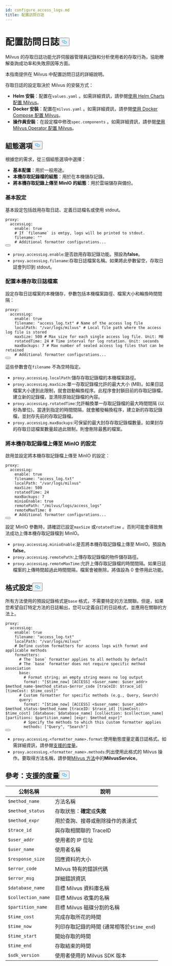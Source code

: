 ```yaml
---
id: configure_access_logs.md
title: 配置訪問日誌
---
```

<h1 id="Configure-Access-Logs" class="common-anchor-header">配置訪問日誌<button data-href="#Configure-Access-Logs" class="anchor-icon" translate="no">
      <svg translate="no"
        aria-hidden="true"
        focusable="false"
        height="20"
        version="1.1"
        viewBox="0 0 16 16"
        width="16"
      >
        <path
          fill="#0092E4"
          fill-rule="evenodd"
          d="M4 9h1v1H4c-1.5 0-3-1.69-3-3.5S2.55 3 4 3h4c1.45 0 3 1.69 3 3.5 0 1.41-.91 2.72-2 3.25V8.59c.58-.45 1-1.27 1-2.09C10 5.22 8.98 4 8 4H4c-.98 0-2 1.22-2 2.5S3 9 4 9zm9-3h-1v1h1c1 0 2 1.22 2 2.5S13.98 12 13 12H9c-.98 0-2-1.22-2-2.5 0-.83.42-1.64 1-2.09V6.25c-1.09.53-2 1.84-2 3.25C6 11.31 7.55 13 9 13h4c1.45 0 3-1.69 3-3.5S14.5 6 13 6z"
        ></path>
      </svg>
    </button></h1><p>Milvus 的存取日誌功能允許伺服器管理員記錄和分析使用者的存取行為，協助瞭解查詢成功率和失敗原因等方面。</p>
<p>本指南提供在 Milvus 中配置訪問日誌的詳細說明。</p>
<p>存取日誌的設定取決於 Milvus 的安裝方式：</p>
<ul>
<li><strong>Helm 安裝</strong>：配置在<code translate="no">values.yaml</code> 。如需詳細資訊，請參閱<a href="/docs/zh-hant/configure-helm.md">使用 Helm Charts 配置 Milvus</a>。</li>
<li><strong>Docker 安裝</strong>：配置在<code translate="no">milvus.yaml</code> 。如需詳細資訊，請參閱<a href="/docs/zh-hant/configure-docker.md">使用 Docker Compose 配置 Milvus</a>。</li>
<li><strong>操作員安裝</strong>：在設定檔中修改<code translate="no">spec.components</code> 。如需詳細資訊，請參閱<a href="/docs/zh-hant/configure_operator.md">使用 Milvus Operator 配置 Milvus</a>。</li>
</ul>
<h2 id="Configuration-options" class="common-anchor-header">組態選項<button data-href="#Configuration-options" class="anchor-icon" translate="no">
      <svg translate="no"
        aria-hidden="true"
        focusable="false"
        height="20"
        version="1.1"
        viewBox="0 0 16 16"
        width="16"
      >
        <path
          fill="#0092E4"
          fill-rule="evenodd"
          d="M4 9h1v1H4c-1.5 0-3-1.69-3-3.5S2.55 3 4 3h4c1.45 0 3 1.69 3 3.5 0 1.41-.91 2.72-2 3.25V8.59c.58-.45 1-1.27 1-2.09C10 5.22 8.98 4 8 4H4c-.98 0-2 1.22-2 2.5S3 9 4 9zm9-3h-1v1h1c1 0 2 1.22 2 2.5S13.98 12 13 12H9c-.98 0-2-1.22-2-2.5 0-.83.42-1.64 1-2.09V6.25c-1.09.53-2 1.84-2 3.25C6 11.31 7.55 13 9 13h4c1.45 0 3-1.69 3-3.5S14.5 6 13 6z"
        ></path>
      </svg>
    </button></h2><p>根據您的需求，從三個組態選項中選擇：</p>
<ul>
<li><strong>基本配置</strong>：用於一般用途。</li>
<li><strong>本機存取記錄檔的組態</strong>：用於在本機儲存記錄。</li>
<li><strong>將本機存取記錄上傳至 MinIO 的組態</strong>：用於雲端儲存與備份。</li>
</ul>
<h3 id="Base-config" class="common-anchor-header">基本設定</h3><p>基本設定包括啟用存取日誌、定義日誌檔名或使用 stdout。</p>
<pre><code translate="no" class="language-yaml"><span class="hljs-attr">proxy:</span>
  <span class="hljs-attr">accessLog:</span>
    <span class="hljs-attr">enable:</span> <span class="hljs-literal">true</span>
    <span class="hljs-comment"># If `filename` is emtpy, logs will be printed to stdout.</span>
    <span class="hljs-attr">filename:</span> <span class="hljs-string">&quot;&quot;</span>
    <span class="hljs-comment"># Additional formatter configurations...</span>
<button class="copy-code-btn"></button></code></pre>
<ul>
<li><code translate="no">proxy.accessLog.enable</code>:是否啟用存取記錄功能。預設為<strong>false</strong>。</li>
<li><code translate="no">proxy.accessLog.filename</code>:存取日誌檔案名稱。如果將此參數留空，存取日誌會列印到 stdout。</li>
</ul>
<h3 id="Config-for-local-access-log-files" class="common-anchor-header">配置本機存取日誌檔案</h3><p>設定存取日誌檔案的本機儲存，參數包括本機檔案路徑、檔案大小和輪換時間間隔：</p>
<pre><code translate="no" class="language-yaml"><span class="hljs-attr">proxy:</span>
  <span class="hljs-attr">accessLog:</span>
    <span class="hljs-attr">enable:</span> <span class="hljs-literal">true</span>
    <span class="hljs-attr">filename:</span> <span class="hljs-string">&quot;access_log.txt&quot;</span> <span class="hljs-comment"># Name of the access log file</span>
    <span class="hljs-attr">localPath:</span> <span class="hljs-string">&quot;/var/logs/milvus&quot;</span> <span class="hljs-comment"># Local file path where the access log file is stored</span>
    <span class="hljs-attr">maxSize:</span> <span class="hljs-number">500</span> <span class="hljs-comment"># Max size for each single access log file. Unit: MB</span>
    <span class="hljs-attr">rotatedTime:</span> <span class="hljs-number">24</span> <span class="hljs-comment"># Time interval for log rotation. Unit: seconds</span>
    <span class="hljs-attr">maxBackups:</span> <span class="hljs-number">7</span> <span class="hljs-comment"># Max number of sealed access log files that can be retained</span>
    <span class="hljs-comment"># Additional formatter configurations...</span>
<button class="copy-code-btn"></button></code></pre>
<p>這些參數會在<code translate="no">filename</code> 不為空時指定。</p>
<ul>
<li><code translate="no">proxy.accessLog.localPath</code>:儲存存取記錄檔的本機檔案路徑。</li>
<li><code translate="no">proxy.accessLog.maxSize</code>:單一存取記錄檔允許的最大大小 (MB)。如果日誌檔案大小達到此限制，就會啟動輪換程序。此程序會封鎖目前的存取記錄檔，建立新的記錄檔，並清除原始記錄檔的內容。</li>
<li><code translate="no">proxy.accessLog.rotatedTime</code>:允許輪換單一存取記錄檔的最大時間間隔 (以秒為單位)。當達到指定的時間間隔，就會觸發輪換程序，建立新的存取記錄檔，並封存先前的存取記錄檔。</li>
<li><code translate="no">proxy.accessLog.maxBackups</code>:可保留的最大封存存取記錄檔數量。如果封存的存取日誌檔案數量超過此限制，則會刪除最舊的檔案。</li>
</ul>
<h3 id="Config-for-uploading-local-access-log-files-to-MinIO" class="common-anchor-header">將本機存取記錄檔上傳至 MinIO 的設定</h3><p>啟用並設定將本機存取記錄檔上傳至 MinIO 的設定：</p>
<pre><code translate="no" class="language-yaml"><span class="hljs-attr">proxy:</span>
  <span class="hljs-attr">accessLog:</span>
    <span class="hljs-attr">enable:</span> <span class="hljs-literal">true</span>
    <span class="hljs-attr">filename:</span> <span class="hljs-string">&quot;access_log.txt&quot;</span>
    <span class="hljs-attr">localPath:</span> <span class="hljs-string">&quot;/var/logs/milvus&quot;</span>
    <span class="hljs-attr">maxSize:</span> <span class="hljs-number">500</span>
    <span class="hljs-attr">rotatedTime:</span> <span class="hljs-number">24</span> 
    <span class="hljs-attr">maxBackups:</span> <span class="hljs-number">7</span>
    <span class="hljs-attr">minioEnable:</span> <span class="hljs-literal">true</span>
    <span class="hljs-attr">remotePath:</span> <span class="hljs-string">&quot;/milvus/logs/access_logs&quot;</span>
    <span class="hljs-attr">remoteMaxTime:</span> <span class="hljs-number">0</span>
    <span class="hljs-comment"># Additional formatter configurations...</span>
<button class="copy-code-btn"></button></code></pre>
<p>設定 MinIO 參數時，請確認已設定<code translate="no">maxSize</code> 或<code translate="no">rotatedTime</code> 。否則可能會導致無法成功上傳本機存取記錄檔到 MinIO。</p>
<ul>
<li><code translate="no">proxy.accessLog.minioEnable</code>:是否將本機存取記錄檔上傳至 MinIO。預設為<strong>false</strong>。</li>
<li><code translate="no">proxy.accessLog.remotePath</code>:上傳存取記錄檔的物件儲存路徑。</li>
<li><code translate="no">proxy.accessLog.remoteMaxTime</code>:允許上傳存取記錄檔的時間間隔。如果日誌檔案的上傳時間超過此時間間隔，檔案會被刪除。將值設為 0 會停用此功能。</li>
</ul>
<h2 id="Formatter-config" class="common-anchor-header">格式設定<button data-href="#Formatter-config" class="anchor-icon" translate="no">
      <svg translate="no"
        aria-hidden="true"
        focusable="false"
        height="20"
        version="1.1"
        viewBox="0 0 16 16"
        width="16"
      >
        <path
          fill="#0092E4"
          fill-rule="evenodd"
          d="M4 9h1v1H4c-1.5 0-3-1.69-3-3.5S2.55 3 4 3h4c1.45 0 3 1.69 3 3.5 0 1.41-.91 2.72-2 3.25V8.59c.58-.45 1-1.27 1-2.09C10 5.22 8.98 4 8 4H4c-.98 0-2 1.22-2 2.5S3 9 4 9zm9-3h-1v1h1c1 0 2 1.22 2 2.5S13.98 12 13 12H9c-.98 0-2-1.22-2-2.5 0-.83.42-1.64 1-2.09V6.25c-1.09.53-2 1.84-2 3.25C6 11.31 7.55 13 9 13h4c1.45 0 3-1.69 3-3.5S14.5 6 13 6z"
        ></path>
      </svg>
    </button></h2><p>所有方法使用的預設記錄格式是<code translate="no">base</code> 格式，不需要特定的方法關聯。但是，如果您希望自訂特定方法的日誌輸出，您可以定義自訂的日誌格式，並應用在關聯的方法上。</p>
<pre><code translate="no" class="language-yaml"><span class="hljs-attr">proxy:</span>
  <span class="hljs-attr">accessLog:</span>
    <span class="hljs-attr">enable:</span> <span class="hljs-literal">true</span>
    <span class="hljs-attr">filename:</span> <span class="hljs-string">&quot;access_log.txt&quot;</span>
    <span class="hljs-attr">localPath:</span> <span class="hljs-string">&quot;/var/logs/milvus&quot;</span>
    <span class="hljs-comment"># Define custom formatters for access logs with format and applicable methods</span>
    <span class="hljs-attr">formatters:</span>
      <span class="hljs-comment"># The `base` formatter applies to all methods by default</span>
      <span class="hljs-comment"># The `base` formatter does not require specific method association</span>
      <span class="hljs-attr">base:</span> 
        <span class="hljs-comment"># Format string; an empty string means no log output</span>
        <span class="hljs-attr">format:</span> <span class="hljs-string">&quot;[$time_now] [ACCESS] &lt;$user_name: $user_addr&gt; $method_name-$method_status-$error_code [traceID: $trace_id] [timeCost: $time_cost]&quot;</span>
      <span class="hljs-comment"># Custom formatter for specific methods (e.g., Query, Search)</span>
      <span class="hljs-attr">query:</span> 
        <span class="hljs-attr">format:</span> <span class="hljs-string">&quot;[$time_now] [ACCESS] &lt;$user_name: $user_addr&gt; $method_status-$method_name [traceID: $trace_id] [timeCost: $time_cost] [database: $database_name] [collection: $collection_name] [partitions: $partition_name] [expr: $method_expr]&quot;</span>
        <span class="hljs-comment"># Specify the methods to which this custom formatter applies</span>
        <span class="hljs-attr">methods:</span> [<span class="hljs-string">&quot;Query&quot;</span>, <span class="hljs-string">&quot;Search&quot;</span>]
<button class="copy-code-btn"></button></code></pre>
<ul>
<li><code translate="no">proxy.accessLog.&lt;formatter_name&gt;.format</code>:使用動態度量定義日誌格式。如需詳細資訊，請參閱<a href="#reference-supported-metrics">支援的度量</a>。</li>
<li><code translate="no">proxy.accessLog.&lt;formatter_name&gt;.methods</code>:列出使用此格式的 Milvus 操作。要取得方法名稱，請參閱<a href="https://github.com/milvus-io/milvus-proto/blob/master/proto/milvus.proto">Milvus 方法</a>中的<strong>MilvusService</strong>。</li>
</ul>
<h2 id="Reference-Supported-metrics" class="common-anchor-header">參考：支援的度量<button data-href="#Reference-Supported-metrics" class="anchor-icon" translate="no">
      <svg translate="no"
        aria-hidden="true"
        focusable="false"
        height="20"
        version="1.1"
        viewBox="0 0 16 16"
        width="16"
      >
        <path
          fill="#0092E4"
          fill-rule="evenodd"
          d="M4 9h1v1H4c-1.5 0-3-1.69-3-3.5S2.55 3 4 3h4c1.45 0 3 1.69 3 3.5 0 1.41-.91 2.72-2 3.25V8.59c.58-.45 1-1.27 1-2.09C10 5.22 8.98 4 8 4H4c-.98 0-2 1.22-2 2.5S3 9 4 9zm9-3h-1v1h1c1 0 2 1.22 2 2.5S13.98 12 13 12H9c-.98 0-2-1.22-2-2.5 0-.83.42-1.64 1-2.09V6.25c-1.09.53-2 1.84-2 3.25C6 11.31 7.55 13 9 13h4c1.45 0 3-1.69 3-3.5S14.5 6 13 6z"
        ></path>
      </svg>
    </button></h2><table>
<thead>
<tr><th>公制名稱</th><th>說明</th></tr>
</thead>
<tbody>
<tr><td><code translate="no">$method_name</code></td><td>方法名稱</td></tr>
<tr><td><code translate="no">$method_status</code></td><td>存取狀態：<strong>確定</strong>或<strong>失敗</strong></td></tr>
<tr><td><code translate="no">$method_expr</code></td><td>用於查詢、搜尋或刪除操作的表達式</td></tr>
<tr><td><code translate="no">$trace_id</code></td><td>與存取相關聯的 TraceID</td></tr>
<tr><td><code translate="no">$user_addr</code></td><td>使用者的 IP 位址</td></tr>
<tr><td><code translate="no">$user_name</code></td><td>使用者名稱</td></tr>
<tr><td><code translate="no">$response_size</code></td><td>回應資料的大小</td></tr>
<tr><td><code translate="no">$error_code</code></td><td>Milvus 特有的錯誤代碼</td></tr>
<tr><td><code translate="no">$error_msg</code></td><td>詳細錯誤資訊</td></tr>
<tr><td><code translate="no">$database_name</code></td><td>目標 Milvus 資料庫名稱</td></tr>
<tr><td><code translate="no">$collection_name</code></td><td>目標 Milvus 收集的名稱</td></tr>
<tr><td><code translate="no">$partition_name</code></td><td>目標 Milvus 磁碟分割的名稱</td></tr>
<tr><td><code translate="no">$time_cost</code></td><td>完成存取所花的時間</td></tr>
<tr><td><code translate="no">$time_now</code></td><td>列印存取記錄的時間 (通常相等於<code translate="no">$time_end</code>)</td></tr>
<tr><td><code translate="no">$time_start</code></td><td>開始存取的時間</td></tr>
<tr><td><code translate="no">$time_end</code></td><td>存取結束的時間</td></tr>
<tr><td><code translate="no">$sdk_version</code></td><td>使用者使用的 Milvus SDK 版本</td></tr>
</tbody>
</table>
